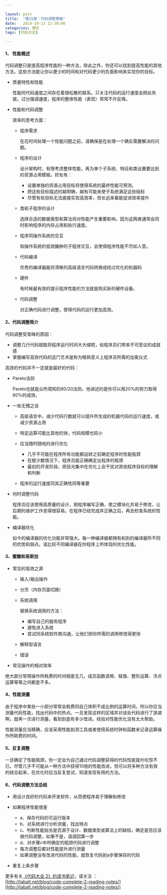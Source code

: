 ```yaml
---

layout: post
title:  "第25章：代码调整策略"
date:   2014-10-13 12:30:00
categories: 博文
tags: [代码大全]

---
```



#### 1、	性能概述

代码调整只是提高程序性能的一种方法，除此之外，你还可以找到提高性能的其他方法，这些方法能让你以更少的时间和对代码更少的负面影响来实现你的目标。

* 质量特性和性能

	性能同代码速度之间存在着很松散的联系。只关注代码的运行速度会顾此失彼。过分强调速度，程序的整体性能（表现）常常不升反降。

* 性能和代码调整

	效率的思考方面：

	* 程序需求

		在花时间处理一个性能问题之前，请确保是在处理一个确实需要解决的问题。	

	* 程序的设计

		设计架构时，有限考虑整体性能，再为单个子系统、特征和类设置要达到的资源占用模板。好处有：

		* 设置单独的资源占用目标将使得系统的最终性能可预测。
		* 把这些目标描述的越明确，越有可能来使子系统满足这些指标
		* 尽管有些目标无法直接实现高效率，但长远来看能促进效率提升
	
	* 类和子程序的设计

		选择合适的数据类型和算法将对性能产生重要影响，因为这两者通常会同时影响程序的内存占用和执行速度。
		
	* 程序同操作系统的交互

		和操作系统的低效臃肿的子程序交互，会使得程序性能不尽如人意。

	* 代码编译

		优秀的编译器能将清晰的高级语言代码转换成经过优化的机器码

	* 硬件

		有时候最有效的提示程序性能的方法就是购买新的硬件设备。		

	* 代码调整

		对正确代码进行调整，使得代码的运行更加高效。


#### 2、代码调整简介

代码调整受青睐的原因：

* 调整几行代码就能将程序运行时间大大缩短，给程序员们带来不可思议的成就感
* 掌握编写高效代码的这门艺术是称为眼熟意义上程序员所需的加冕仪式

高效的代码并不一定就是最好的代码：

* Pareto法则

	Pareto也就是众所周知的80/20法则，他讲述的是你可以用20%的努力取得80%的成效。

* 一些无稽之谈

	* 高级语言中，减少代码行数就可以提升所生成的机器代码的运行速度，或减少资源占用
	* 特定运算可能比其他的快，代码规模也较小
	* 应当随时随地的进行优化

		* 几乎不可能在程序所有功能都运转之前确定程序的性能瓶颈
		* 在极少数情况下，程序员能正确确定出程序的瓶颈
		* 最初的开发阶段，把目光集中在优化上会干扰对其他程序目标的理解和判断
		
	* 程序的运行速度同其正确性同等重要
 

* 何时调整代码

	程序员应该使用高质量的设计，把程序编写正确，使之模块化并易于修改，让后期的维护工作变得很容易。在程序已经完成并正确之后，再去检查系统的性能。

* 编译器优化

	如今的编译器的优化功能非常强大。每一种编译器都拥有和别的编译器所不同的优势和弱点。请比较不同编译器在你程序上所体现的优化性能。


#### 3、蜜糖和哥斯拉


* 常见的低效之源

	* 输入/输出操作
	* 分页（内存页面切换）
	* 系统调用

		替换系统调用的方法：
		
		* 编写自己的服务程序
		* 避免进入系统
		* 尝试同系统软件商沟通，让他们把你所需的调用修改得更快
	
	* 解释型语言
	* 错误

* 常见操作的相对效率

绝大部分常用操作所耗费的时间相差无几，成员函数调用、赋值、整形运算、浮点运算等等之间都差不多。


#### 4、性能测量

由于程序中某些一小部分常常会耗费同自己体积不成比例的运算时间，所以你应当测量代码性能，找出代码中的热点。一旦发现这样的区域并对该处代码进行了游湖啊，就再一次进行测量，看到到底有多少改进。经验对性能优化没有太大帮助。

性能测量应当精确，应该采用性能剖测工具或者使用系统时钟和函数来记录运算操作所耗费的时间。


#### 5、反复调整

一旦确定了性能瓶颈，你一定会为自己通过代码调整获得的代码性能提升吃惊不已。尽管几乎不可能从一种方法中获得10倍的性能改进，但可以将多种方法有效的结合起来，在优化时应当反复尝试，知道发现有用的方法。


#### 6、代码调整方法总结

* 用设计良好的代码来开发软件，从而使程序易于理解和修改
* 如果程序性能很差

	* a、保存代码的可运行版本
	* b、对系统进行分析测量，找出特点
	* c、判断性能拙劣是否源于设计、数据类型或算法上的缺陷，确定是否应该做代码调整，如果不是，请调回第一步
	* d、对步骤c中所确定的瓶颈代码进行调整
	* 每次调整后都对性能提升进行测量
	* 如果调整没有改进代码的性能，就恢复代码到a步骤保存的代码

* 重复上条步骤



更多有关[《代码大全 2》的读书笔记](http://tabalt.net/blog/code-complete-2-reading-notes/)，请关注 ：  
[http://tabalt.net/blog/code-complete-2-reading-notes/](http://tabalt.net/blog/code-complete-2-reading-notes/)




